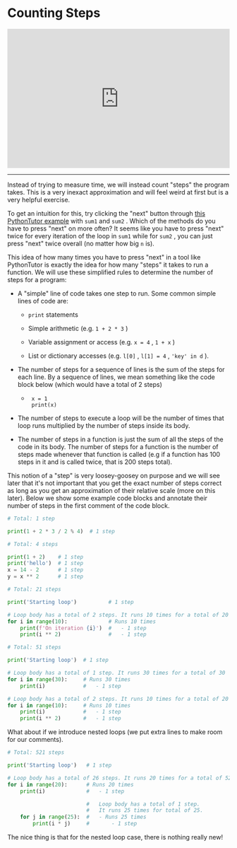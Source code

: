 # Counting Steps

<div style="position: relative; padding-bottom: 62.5%; height: 0;">
    <iframe src="https://www.loom.com/embed/ae9ee85dfe704826b74eaf3d413b5ee3?sharedAppSource=personal_library" frameborder="0" webkitallowfullscreen mozallowfullscreen allowfullscreen style="position: absolute; top: 0; left: 0; width: 100%; height: 100%;"></iframe>
</div>

---

Instead of trying to measure time, we will instead count "steps" the program takes. This is a very inexact approximation and will feel weird at first but is a very helpful exercise.

To get an intuition for this, try clicking the "next" button through [this PythonTutor example](http://www.pythontutor.com/visualize.html#code=def%20sum1%28n%29%3A%0A%20%20%20%20total%20%3D%200%0A%20%20%20%20for%20i%20in%20range%28n%20%2B%201%29%3A%0A%20%20%20%20%20%20%20%20total%20%2B%3D%20i%0A%20%20%20%20return%20total%0A%20%20%20%20%0A%0Adef%20sum2%28n%29%3A%0A%20%20%20%20return%20n%20*%20%28n%20%2B%201%29%20//%202%0A%20%20%20%20%0A%0Aprint%28sum1%2810%29%29%0Aprint%28sum2%2810%29%29&cumulative=false&curInstr=0&heapPrimitives=nevernest&mode=display&origin=opt-frontend.js&py=3&rawInputLstJSON=%5B%5D&textReferences=false) with `sum1` and `sum2` . Which of the methods do you have to press "next" on more often? It seems like you have to press "next" twice for every iteration of the loop in `sum1` while for `sum2` , you can just press "next" twice overall (no matter how big `n` is).

This idea of how many times you have to press "next" in a tool like PythonTutor is exactly the idea for how many "steps" it takes to run a function. We will use these simplified rules to determine the number of steps for a program:

- A "simple" line of code takes one step to run. Some common simple lines of code are:

  - `print` statements

  - Simple arithmetic (e.g. `1 + 2 * 3` )

  - Variable assignment or access (e.g. `x = 4` , `1 + x` )

  - List or dictionary accesses (e.g. `l[0]` , `l[1] = 4` , `'key' in d` ).

- The number of steps for a sequence of lines is the sum of the steps for each line. By a sequence of lines, we mean something like the code block below (which would have a total of 2 steps)

  - ```text
     x = 1
     print(x)
    ```

- The number of steps to execute a loop will be the number of times that loop runs multiplied by the number of steps inside its body.

- The number of steps in a function is just the sum of all the steps of the code in its body. The number of steps for a function is the number of steps made whenever that function is called (e.g if a function has 100 steps in it and is called twice, that is 200 steps total).

This notion of a "step" is very loosey-goosey on purpose and we will see later that it's not important that you get the exact number of steps correct as long as you get an approximation of their relative scale (more on this later). Below we show some example code blocks and annotate their number of steps in the first comment of the code block.

```python
# Total: 1 step

print(1 + 2 * 3 / 2 % 4)  # 1 step
```

```python
# Total: 4 steps

print(1 + 2)    # 1 step
print('hello')  # 1 step
x = 14 - 2      # 1 step
y = x ** 2      # 1 step
```

```python
# Total: 21 steps

print('Starting loop')          # 1 step

# Loop body has a total of 2 steps. It runs 10 times for a total of 20
for i in range(10):             # Runs 10 times
    print(f'On iteration {i}')  #   - 1 step
    print(i ** 2)               #   - 1 step
```

```python
# Total: 51 steps

print('Starting loop')  # 1 step

# Loop body has a total of 1 step. It runs 30 times for a total of 30
for i in range(30):     # Runs 30 times
    print(i)            #   - 1 step

# Loop body has a total of 2 steps. It runs 10 times for a total of 20
for i in range(10):     # Runs 10 times
    print(i)            #   - 1 step
    print(i ** 2)       #   - 1 step
```

What about if we introduce nested loops (we put extra lines to make room for our comments).

```python
# Total: 521 steps

print('Starting loop')   # 1 step

# Loop body has a total of 26 steps. It runs 20 times for a total of 520
for i in range(20):      # Runs 20 times
    print(i)             #   - 1 step

                         #   Loop body has a total of 1 step.
                         #   It runs 25 times for total of 25.
    for j in range(25):  #   - Runs 25 times
        print(i * j)     #       - 1 step
```

The nice thing is that for the nested loop case, there is nothing really new!
